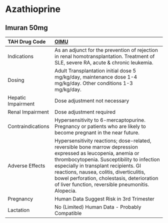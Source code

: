 # Azathioprine

## Imuran 50mg

| TAH Drug Code      | [OIMU](https://www.tahsda.org.tw/drugs/hissearch.php?drug_code=OIMU)                                                                                                                                                                                                                                                                                |
|:-------------------|:----------------------------------------------------------------------------------------------------------------------------------------------------------------------------------------------------------------------------------------------------------------------------------------------------------------------------------------------------|
| Indications        | As an adjunct for the prevention of rejection in renal homotransplantation. Treatment of SLE, severe RA, acute & chronic leukemia.                                                                                                                                                                                                                  |
| Dosing             | Adult Transplantation initial dose 5 mg/kg/day, maintenance dose 1-4 mg/kg/day. Other conditions 1-3 mg/kg/day.                                                                                                                                                                                                                                     |
| Hepatic Impairment | Dose adjustment not necessary                                                                                                                                                                                                                                                                                                                       |
| Renal Impairment   | Dose adjustment required                                                                                                                                                                                                                                                                                                                            |
| Contraindications  | Hypersensitivity to 6-mercaptopurine. Pregnancy or patients who are likely to become pregnant in the near future.                                                                                                                                                                                                                                   |
| Adverse Effects    | Hypersensitivity reactions; dose-related, reversible bone marrow depression expressed as leucopenia, anemia or thrombocytopenia. Susceptibility to infection especially in transplant recipients. GI reactions, nausea, colitis, diverticulitis, bowel perforation, cholestasis, deterioration of liver function, reversible pneumonitis. Alopecia. |
| Pregnancy          | Human Data Suggest Risk in 3rd Trimester                                                                                                                                                                                                                                                                                                            |
| Lactation          | No (Limited) Human Data - Probably Compatible                                                                                                                                                                                                                                                                                                       |

